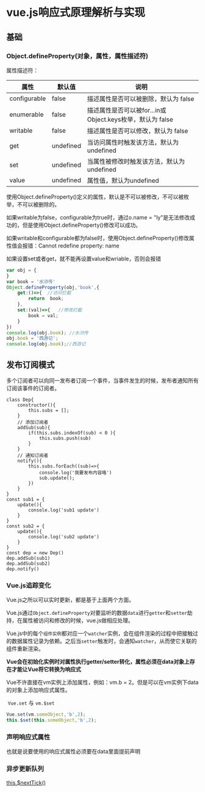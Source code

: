 # vue.js响应式原理解析与实现

## 基础

### Object.defineProperty(对象，属性，属性描述符)

属性描述符：

| 属性         | 默认值    | 说明                                                      |
| ------------ | --------- | --------------------------------------------------------- |
| configurable | false     | 描述属性是否可以被删除，默认为 false                      |
| enumerable   | false     | 描述属性是否可以被for...in或Object.keys枚举，默认为 false |
| writable     | false     | 描述属性是否可以修改，默认为 false                        |
| get          | undefined | 当访问属性时触发该方法，默认为undefined                   |
| set          | undefined | 当属性被修改时触发该方法，默认为undefined                 |
| value        | undefined | 属性值，默认为undefined                                   |

使用Object.defineProperty()定义的属性，默认是不可以被修改，不可以被枚举，不可以被删除的。

如果writable为false，configurable为true时，通过o.name = "ly"是无法修改成功的，但是使用Object.defineProperty()修改可以成功。

如果writable和configurable都为false时，使用Object.defineProperty()修改属性值会报错：Cannot redefine property: name

如果设置set或者get，就不能再设置value和wriable，否则会报错

```javascript
var obj = {
}
var book = '水浒传'
Object.defineProperty(obj,'book',{
    get:()=>{  //访问拦截
        return  book; 
    },
    set:(val)=>{   //修改拦截
        book = val;
    }
})
console.log(obj.book); //水浒传
obj.book = '西游记';
console.log(obj.book);//西游记
```

## 发布订阅模式

多个订阅者可以向同一发布者订阅一个事件，当事件发生的时候，发布者通知所有订阅该事件的订阅者。

```
class Dep{
    constructor(){
        this.subs = [];
    }
    // 添加订阅者
    addSub(sub){
        if(this.subs.indexOf(sub) < 0 ){
            this.subs.push(sub)
        }
    }
    // 通知订阅者
    notify(){
        this.subs.forEach((sub)=>{
            console.log('我要发布内容咯')
            sub.update();
        })
    }
}
const sub1 = {
    update(){
        console.log('sub1 update')
    }
}
const sub2 = {
    update(){
        console.log('sub2 update')
    }
}
const dep = new Dep()
dep.addSub(sub1)
dep.addSub(sub2)
dep.notify()
```

### Vue.js追踪变化

Vue.js之所以可以实时更新，都是基于上面两个方面。

Vue.js通过`Object.defineProperty`对要监听的数据`data`进行`getter`和`setter`劫持，在属性被访问和修改的时候，vue.js做相应处理。

Vue.js中的每个`组件实例`都对应一个`watcher`实例，会在组件渲染的过程中把接触过的数据属性记录为依赖。之后当`setter`触发时，会通知`watcher`，从而使它关联的组件重新渲染。

**Vue会在初始化实例时对属性执行getter/setter转化，属性必须在data对象上存在才能让Vue将它转换为响应式**

Vue不许直接在vm实例上添加属性，例如：vm.b = 2。但是可以在vm实例下data的对象上添加响应式属性。

​     `Vue.set`   与     `vm.$set`

```javascript
Vue.set(vm.someObject,'b',2);
this.$set(this.someObject,'b',2);
```

### 声明响应式属性

也就是说要使用的响应式属性必须要在data里面提前声明

### 异步更新队列

[this.$nextTick()]()